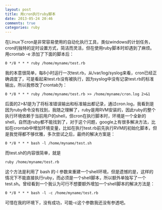 ```yaml
---
layout: post
title: 用cron执行ruby脚本
date: 2013-05-24 20:46
comments: true
categories: ruby
---
```


在Linux下cron是非常容易使用的自动化执行工具，类似windows的计划任务，cron的独特的定时设置方式，简洁而灵活，但在使用ruby脚本时却遇到了麻烦。 用crontab -e 添加了下面的脚本后：

```
0 */8 * * * ruby /home/myname/test.rb
```

我的本意很简单，每8小时运行一次test.rb，从/var/log/syslog来看，cron已经正确调度了，可是看起来test.rb没有被执行，因为syslog中没有记录test.rb的标准输出，所以我修改了crontab为：

```
0 */8 * * * ruby /home/myname/test.rb >> /home/myname/cron.log 2>&1
```

后面的2>&1是为了将标准错误输出和标准输出都记录，通过cron.log，我看到是因为ruby命令没有找到，我随之理解了，ruby是用RVM安装的，因此ruby的整个执行环境依赖于当前用户的shell，但cron在执行脚本时，环境是一个全新的shell，自然连ruby都不能找到了，对于这个问题，google上有很多解决方法，比如在crontab中增加环境变量，比如在执行test.rb前先执行RVM的初始化脚本，但是我觉得都不够优雅，多次尝试之后，最终的解决方案是：

```
0 */8 * * * bash -l /home/myname/test.sh
```

而test.sh的内容很简单，就是

```
ruby /home/myname/test.rb
```

这个方法是利用了 bash 的-l 参数来重建一个shell环境，但是遗憾的是，这样的情况下不能直接执行ruby，而必须是一个shell脚本，所以额外单独写了一个test.sh。曾经看到一个我认为可行不想要额外增加一个shell脚本的解决方法是：

```
0 */8 * * * bash -l -c /home/myname/test.rb
```

可惜在我的环境下，没有成功，可能-c这个参数我还没有参透吧。
